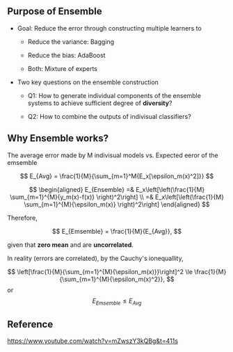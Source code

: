 ## Purpose of Ensemble

* Goal: Reduce the error through constructing multiple learners to

    * Reduce the variance: Bagging

    * Reduce the bias: AdaBoost

    * Both: Mixture of experts

* Two key questions on the ensemble construction

    * Q1: How to generate individual components of the ensemble systems to achieve sufficient degree of **diversity**?

    * Q2: How to combine the outputs of indivisual classifiers?

## Why Ensemble works?

The average error made by M indivisual models vs. Expected eeror of the emsemble

$$
E_{Avg} = \frac{1}{M}{\sum_{m=1}^M{E_x[\epsilon_m(x)^2]}}
$$

$$
\begin{aligned}
E_{Ensemble} =& E_x\left[\left(\frac{1}{M} \sum_{m=1}^{M}{y_m(x)-f(x)} \right)^2\right] \\
=& E_x\left[\left(\frac{1}{M} \sum_{m=1}^{M}{\epsilon_m(x)} \right)^2\right]
\end{aligned}
$$

Therefore,

$$
E_{Emsemble} = \frac{1}{M}{E_{Avg}},
$$

given that **zero mean** and are **uncorrelated**.

In reality (errors are correlated), by the Cauchy's ionequallity,

$$
\left[\frac{1}{M}{\sum_{m=1}^{M}{\epsilon_m(x)}}\right]^2 \le \frac{1}{M}{\sum_{m=1}^{M}{\epsilon_m(x)^2}},
$$
or
$$
E_{Emsemble} \le E_{Avg}
$$


## Reference

https://www.youtube.com/watch?v=mZwszY3kQBg&t=411s